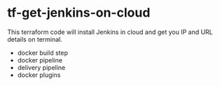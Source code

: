 # tf-get-jenkins-on-cloud
This terraform code will install Jenkins in cloud and get you IP and URL details on terminal. 

- docker build step
- docker pipeline
- delivery pipeline
- docker plugins 

